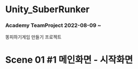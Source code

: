 # Unity_SuberRunker

### Academy TeamProject 2022-08-09 ~

똥피하기게임 만들기 프로젝트

# Scene 01 #1 메인화면 - 시작화면

